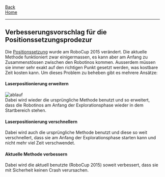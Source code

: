 [Back](VerbesserungsvorschlaegeMFT)  
[Home](home)  
***
## Verbesserungsvorschlag für die Positionssetzungsprodezur
Die [Positionssetzung](PositionSet) wurde am RoboCup 2015 verändert. Die aktuelle Methode funktioniert zwar einigermassen, es kann aber am Anfang zu Zusammenstössen zwischen den Robotinos kommen. Ausserdem müssen sie immer sehr exakt auf den richtigen Punkt gesetzt werden, was kostbare Zeit kosten kann. Um dieses Problem zu beheben gibt es mehrere Ansätze:

#### Laserpositionierung erweitern

![ablauf](https://gitlab.com/solidus/hefei/uploads/580ccaf79dd38b0570ea1b8fe9538a2f/ablauf.gif)  
Dabei wird wieder die ursprüngliche Methode benutzt und so erweitert, dass die Robotinos am Anfang der Explorationsphase wieder in dem Startbereich stehen.

#### Laserpositionierung verschnellern  
Dabei wird auch die ursprüngliche Methode benutzt und diese so weit verschnellert, dass sie am Anfang der Explorationsphase starten kann und nicht mehr viel Zeit verschwendet.

#### Aktuelle Methode verbessern
Dabei wird die aktuell benutzte (RoboCup 2015) soweit verbessert, dass sie mit Sicherheit keinen Crash verursachen.